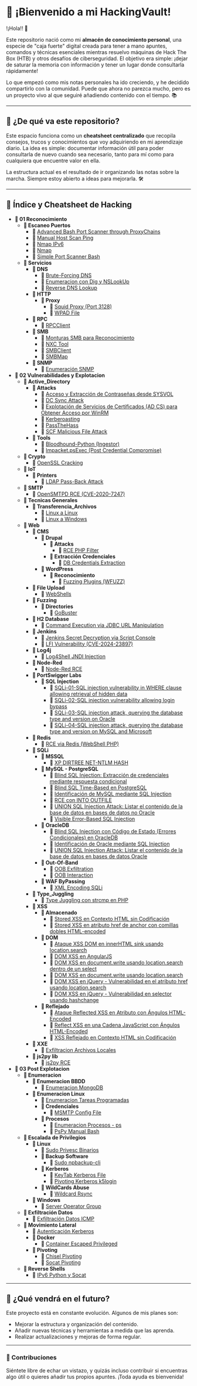 # 🧠 ¡Bienvenido a mi HackingVault!

!¡Hola!! 👋

Este repositorio nació como mi **almacén de conocimiento personal**, una especie de "caja fuerte" digital creada para tener a mano apuntes, comandos y técnicas esenciales mientras resuelvo máquinas de Hack The Box (HTB) y otros desafíos de ciberseguridad. El objetivo era simple: ¡dejar de saturar la memoria con información y tener un lugar donde consultarla rápidamente!

Lo que empezó como mis notas personales ha ido creciendo, y he decidido compartirlo con la comunidad. Puede que ahora no parezca mucho, pero es un proyecto vivo al que seguiré añadiendo contenido con el tiempo. 📚

---

## 🚀 ¿De qué va este repositorio?

Este espacio funciona como un **cheatsheet centralizado** que recopila consejos, trucos y conocimientos que voy adquiriendo en mi aprendizaje diario. La idea es simple: documentar información útil para poder consultarla de nuevo cuando sea necesario, tanto para mí como para cualquiera que encuentre valor en ella.

La estructura actual es el resultado de ir organizando las notas sobre la marcha. Siempre estoy abierto a ideas para mejorarla. 🛠️

---

## 🎯 Índice y Cheatsheet de Hacking

[//]: # (HACKING_VAULT_INDEX_START)

* **📂 01 Reconocimiento**
  * **📂 Escaneo Puertos**
      * 📄 [Advanced Bash Port Scanner through ProxyChains](01%20Reconocimiento/Escaneo%20Puertos/Advanced%20Bash%20Port%20Scanner%20through%20ProxyChains.md)
      * 📄 [Manual Host Scan Ping](01%20Reconocimiento/Escaneo%20Puertos/Manual%20Host%20Scan%20Ping.md)
      * 📄 [Nmap IPv6](01%20Reconocimiento/Escaneo%20Puertos/Nmap%20IPv6.md)
      * 📄 [Nmap](01%20Reconocimiento/Escaneo%20Puertos/Nmap.md)
      * 📄 [Simple Port Scanner Bash](01%20Reconocimiento/Escaneo%20Puertos/Simple%20Port%20Scanner%20Bash.md)
  * **📂 Servicios**
    * **📂 DNS**
        * 📄 [Brute-Forcing DNS](01%20Reconocimiento/Servicios/DNS/Brute-Forcing%20DNS.md)
        * 📄 [Enumeracion con Dig y NSLookUp](01%20Reconocimiento/Servicios/DNS/Enumeracion%20con%20Dig%20y%20NSLookUp.md)
        * 📄 [Reverse DNS Lookup](01%20Reconocimiento/Servicios/DNS/Reverse%20DNS%20Lookup.md)
    * **📂 HTTP**
      * **📂 Proxy**
          * 📄 [Squid Proxy (Port 3128)](01%20Reconocimiento/Servicios/HTTP/Proxy/Squid%20Proxy%20%28Port%203128%29.md)
          * 📄 [WPAD File](01%20Reconocimiento/Servicios/HTTP/Proxy/WPAD%20File.md)
    * **📂 RPC**
        * 📄 [RPCClient](01%20Reconocimiento/Servicios/RPC/RPCClient.md)
    * **📂 SMB**
        * 📄 [Monturas SMB para Reconocimiento](01%20Reconocimiento/Servicios/SMB/Monturas%20SMB%20para%20Reconocimiento.md)
        * 📄 [NXC Tool](01%20Reconocimiento/Servicios/SMB/NXC%20Tool.md)
        * 📄 [SMBClient](01%20Reconocimiento/Servicios/SMB/SMBClient.md)
        * 📄 [SMBMap](01%20Reconocimiento/Servicios/SMB/SMBMap.md)
    * **📂 SNMP**
        * 📄 [Enumeración SNMP](01%20Reconocimiento/Servicios/SNMP/Enumeraci%C3%B3n%20SNMP.md)
* **📂 02 Vulnerabilidades y Explotacion**
  * **📂 Active_Directory**
    * **📂 Attacks**
        * 📄 [Acceso y Extracción de Contraseñas desde SYSVOL](02%20Vulnerabilidades%20y%20Explotacion/Active_Directory/Attacks/Acceso%20y%20Extracci%C3%B3n%20de%20Contrase%C3%B1as%20desde%20SYSVOL.md)
        * 📄 [DC Sync Attack](02%20Vulnerabilidades%20y%20Explotacion/Active_Directory/Attacks/DC%20Sync%20Attack.md)
        * 📄 [Explotación de Servicios de Certificados (AD CS) para Obtener Acceso por WinRM](02%20Vulnerabilidades%20y%20Explotacion/Active_Directory/Attacks/Explotaci%C3%B3n%20de%20Servicios%20de%20Certificados%20%28AD%20CS%29%20para%20Obtener%20Acceso%20por%20WinRM.md)
        * 📄 [Kerberoasting](02%20Vulnerabilidades%20y%20Explotacion/Active_Directory/Attacks/Kerberoasting.md)
        * 📄 [PassTheHass](02%20Vulnerabilidades%20y%20Explotacion/Active_Directory/Attacks/PassTheHass.md)
        * 📄 [SCF Malicious File Attack](02%20Vulnerabilidades%20y%20Explotacion/Active_Directory/Attacks/SCF%20Malicious%20File%20Attack.md)
    * **📂 Tools**
        * 📄 [Bloodhound-Python (Ingestor)](02%20Vulnerabilidades%20y%20Explotacion/Active_Directory/Tools/Bloodhound-Python%20%28Ingestor%29.md)
        * 📄 [Impacket.psExec (Post Credential Compromise)](02%20Vulnerabilidades%20y%20Explotacion/Active_Directory/Tools/Impacket.psExec%20%28Post%20Credential%20Compromise%29.md)
  * **📂 Crypto**
      * 📄 [OpenSSL Cracking](02%20Vulnerabilidades%20y%20Explotacion/Crypto/OpenSSL%20Cracking.md)
  * **📂 IoT**
    * **📂 Printers**
        * 📄 [LDAP Pass-Back Attack](02%20Vulnerabilidades%20y%20Explotacion/IoT/Printers/LDAP%20Pass-Back%20Attack.md)
  * **📂 SMTP**
      * 📄 [OpenSMTPD RCE (CVE-2020-7247)](02%20Vulnerabilidades%20y%20Explotacion/SMTP/OpenSMTPD%20RCE%20%28CVE-2020-7247%29.md)
  * **📂 Tecnicas Generales**
    * **📂 Transferencia_Archivos**
        * 📄 [Linux a Linux](02%20Vulnerabilidades%20y%20Explotacion/Tecnicas%20Generales/Transferencia_Archivos/Linux%20a%20Linux.md)
        * 📄 [Linux a Windows](02%20Vulnerabilidades%20y%20Explotacion/Tecnicas%20Generales/Transferencia_Archivos/Linux%20a%20Windows.md)
  * **📂 Web**
    * **📂 CMS**
      * **📂 Drupal**
        * **📂 Attacks**
            * 📄 [RCE PHP Filter](02%20Vulnerabilidades%20y%20Explotacion/Web/CMS/Drupal/Attacks/RCE%20PHP%20Filter.md)
        * **📂 Extracción Credenciales**
            * 📄 [DB Credentials Extraction](02%20Vulnerabilidades%20y%20Explotacion/Web/CMS/Drupal/Extracci%C3%B3n%20Credenciales/DB%20Credentials%20Extraction.md)
      * **📂 WordPress**
        * **📂 Reconocimiento**
            * 📄 [Fuzzing Plugins (WFUZZ)](02%20Vulnerabilidades%20y%20Explotacion/Web/CMS/WordPress/Reconocimiento/Fuzzing%20Plugins%20%28WFUZZ%29.md)
    * **📂 File Upload**
        * 📄 [WebShells](02%20Vulnerabilidades%20y%20Explotacion/Web/File%20Upload/WebShells.md)
    * **📂 Fuzzing**
      * **📂 Directories**
          * 📄 [GoBuster](02%20Vulnerabilidades%20y%20Explotacion/Web/Fuzzing/Directories/GoBuster.md)
    * **📂 H2 Database**
        * 📄 [Command Execution via JDBC URL Manipulation](02%20Vulnerabilidades%20y%20Explotacion/Web/H2%20Database/Command%20Execution%20via%20JDBC%20URL%20Manipulation.md)
    * **📂 Jenkins**
        * 📄 [Jenkins Secret Decryption via Script Console](02%20Vulnerabilidades%20y%20Explotacion/Web/Jenkins/Jenkins%20Secret%20Decryption%20via%20Script%20Console.md)
        * 📄 [LFI Vulnerability (CVE-2024-23897)](02%20Vulnerabilidades%20y%20Explotacion/Web/Jenkins/LFI%20Vulnerability%20%28CVE-2024-23897%29.md)
    * **📂 Log4j**
        * 📄 [Log4Shell JNDI Injection](02%20Vulnerabilidades%20y%20Explotacion/Web/Log4j/Log4Shell%20JNDI%20Injection.md)
    * **📂 Node-Red**
        * 📄 [Node-Red RCE](02%20Vulnerabilidades%20y%20Explotacion/Web/Node-Red/Node-Red%20RCE.md)
    * **📂 PortSwigger Labs**
      * **📂 SQL Injection**
          * 📄 [SQLi-01-SQL injection vulnerability in WHERE clause allowing retrieval of hidden data](02%20Vulnerabilidades%20y%20Explotacion/Web/PortSwigger%20Labs/SQL%20Injection/SQLi-01-SQL%20injection%20vulnerability%20in%20WHERE%20clause%20allowing%20retrieval%20of%20hidden%20data.md)
          * 📄 [SQLi-02-SQL injection vulnerability allowing login bypass](02%20Vulnerabilidades%20y%20Explotacion/Web/PortSwigger%20Labs/SQL%20Injection/SQLi-02-SQL%20injection%20vulnerability%20allowing%20login%20bypass.md)
          * 📄 [SQLi-03-SQL injection attack, querying the database type and version on Oracle](02%20Vulnerabilidades%20y%20Explotacion/Web/PortSwigger%20Labs/SQL%20Injection/SQLi-03-SQL%20injection%20attack%2C%20querying%20the%20database%20type%20and%20version%20on%20Oracle.md)
          * 📄 [SQLi-04-SQL injection attack, querying the database type and version on MySQL and Microsoft](02%20Vulnerabilidades%20y%20Explotacion/Web/PortSwigger%20Labs/SQL%20Injection/SQLi-04-SQL%20injection%20attack%2C%20querying%20the%20database%20type%20and%20version%20on%20MySQL%20and%20Microsoft.md)
    * **📂 Redis**
        * 📄 [RCE via Redis (WebShell PHP)](02%20Vulnerabilidades%20y%20Explotacion/Web/Redis/RCE%20via%20Redis%20%28WebShell%20PHP%29.md)
    * **📂 SQLi**
      * **📂 MSSQL**
          * 📄 [XP DIRTREE NET-NTLM HASH](02%20Vulnerabilidades%20y%20Explotacion/Web/SQLi/MSSQL/XP%20DIRTREE%20NET-NTLM%20HASH.md)
      * **📂 MySQL - PostgreSQL**
          * 📄 [Blind SQL Injection: Extracción de credenciales mediante respuesta condicional](02%20Vulnerabilidades%20y%20Explotacion/Web/SQLi/MySQL%20-%20PostgreSQL/Blind%20SQL%20Injection%3A%20Extracci%C3%B3n%20de%20credenciales%20mediante%20respuesta%20condicional.md)
          * 📄 [Blind SQL Time-Based en PostgreSQL](02%20Vulnerabilidades%20y%20Explotacion/Web/SQLi/MySQL%20-%20PostgreSQL/Blind%20SQL%20Time-Based%20en%20PostgreSQL.md)
          * 📄 [Identificación de MySQL mediante SQL Injection](02%20Vulnerabilidades%20y%20Explotacion/Web/SQLi/MySQL%20-%20PostgreSQL/Identificaci%C3%B3n%20de%20MySQL%20mediante%20SQL%20Injection.md)
          * 📄 [RCE con INTO OUTFILE](02%20Vulnerabilidades%20y%20Explotacion/Web/SQLi/MySQL%20-%20PostgreSQL/RCE%20con%20INTO%20OUTFILE.md)
          * 📄 [UNION SQL Injection Attack: Listar el contenido de la base de datos en bases de datos no Oracle](02%20Vulnerabilidades%20y%20Explotacion/Web/SQLi/MySQL%20-%20PostgreSQL/UNION%20SQL%20Injection%20Attack%3A%20Listar%20el%20contenido%20de%20la%20base%20de%20datos%20en%20bases%20de%20datos%20no%20Oracle.md)
          * 📄 [Visible Error-Based SQL Injection](02%20Vulnerabilidades%20y%20Explotacion/Web/SQLi/MySQL%20-%20PostgreSQL/Visible%20Error-Based%20SQL%20Injection.md)
      * **📂 OracleDB**
          * 📄 [Blind SQL Injection con Código de Estado (Errores Condicionales) en OracleDB](02%20Vulnerabilidades%20y%20Explotacion/Web/SQLi/OracleDB/Blind%20SQL%20Injection%20con%20C%C3%B3digo%20de%20Estado%20%28Errores%20Condicionales%29%20en%20OracleDB.md)
          * 📄 [Identificación de Oracle mediante SQL Injection](02%20Vulnerabilidades%20y%20Explotacion/Web/SQLi/OracleDB/Identificaci%C3%B3n%20de%20Oracle%20mediante%20SQL%20Injection.md)
          * 📄 [UNION SQL Injection Attack: Listar el contenido de la base de datos en bases de datos Oracle](02%20Vulnerabilidades%20y%20Explotacion/Web/SQLi/OracleDB/UNION%20SQL%20Injection%20Attack%3A%20Listar%20el%20contenido%20de%20la%20base%20de%20datos%20en%20bases%20de%20datos%20Oracle.md)
      * **📂 Out-Of-Band**
          * 📄 [OOB Exfiltration](02%20Vulnerabilidades%20y%20Explotacion/Web/SQLi/Out-Of-Band/OOB%20Exfiltration.md)
          * 📄 [OOB Interaction](02%20Vulnerabilidades%20y%20Explotacion/Web/SQLi/Out-Of-Band/OOB%20Interaction.md)
      * **📂 WAF ByPassing**
          * 📄 [XML Encoding SQLi](02%20Vulnerabilidades%20y%20Explotacion/Web/SQLi/WAF%20ByPassing/XML%20Encoding%20SQLi.md)
    * **📂 Type_Juggling**
        * 📄 [Type Juggling con strcmp en PHP](02%20Vulnerabilidades%20y%20Explotacion/Web/Type_Juggling/Type%20Juggling%20con%20strcmp%20en%20PHP.md)
    * **📂 XSS**
      * **📂 Almacenado**
          * 📄 [Stored XSS en Contexto HTML sin Codificación](02%20Vulnerabilidades%20y%20Explotacion/Web/XSS/Almacenado/Stored%20XSS%20en%20Contexto%20HTML%20sin%20Codificaci%C3%B3n.md)
          * 📄 [Stored XSS en atributo href de anchor con comillas dobles HTML-encoded](02%20Vulnerabilidades%20y%20Explotacion/Web/XSS/Almacenado/Stored%20XSS%20en%20atributo%20href%20de%20anchor%20con%20comillas%20dobles%20HTML-encoded.md)
      * **📂 DOM**
          * 📄 [Ataque XSS DOM en innerHTML sink usando location.search](02%20Vulnerabilidades%20y%20Explotacion/Web/XSS/DOM/Ataque%20XSS%20DOM%20en%20innerHTML%20sink%20usando%20location.search.md)
          * 📄 [DOM XSS en AngularJS](02%20Vulnerabilidades%20y%20Explotacion/Web/XSS/DOM/DOM%20XSS%20en%20AngularJS.md)
          * 📄 [DOM XSS en document.write usando location.search dentro de un select](02%20Vulnerabilidades%20y%20Explotacion/Web/XSS/DOM/DOM%20XSS%20en%20document.write%20usando%20location.search%20dentro%20de%20un%20select.md)
          * 📄 [DOM XSS en document.write usando location.search](02%20Vulnerabilidades%20y%20Explotacion/Web/XSS/DOM/DOM%20XSS%20en%20document.write%20usando%20location.search.md)
          * 📄 [DOM XSS en jQuery - Vulnerabilidad en el atributo href usando location.search](02%20Vulnerabilidades%20y%20Explotacion/Web/XSS/DOM/DOM%20XSS%20en%20jQuery%20-%20Vulnerabilidad%20en%20el%20atributo%20href%20usando%20location.search.md)
          * 📄 [DOM XSS en jQuery - Vulnerabilidad en selector usando hashchange](02%20Vulnerabilidades%20y%20Explotacion/Web/XSS/DOM/DOM%20XSS%20en%20jQuery%20-%20Vulnerabilidad%20en%20selector%20usando%20hashchange.md)
      * **📂 Reflejado**
          * 📄 [Ataque Reflected XSS en Atributo con Ángulos HTML-Encoded](02%20Vulnerabilidades%20y%20Explotacion/Web/XSS/Reflejado/Ataque%20Reflected%20XSS%20en%20Atributo%20con%20%C3%81ngulos%20HTML-Encoded.md)
          * 📄 [Reflect XSS en una Cadena JavaScript con Ángulos HTML-Encoded](02%20Vulnerabilidades%20y%20Explotacion/Web/XSS/Reflejado/Reflect%20XSS%20en%20una%20Cadena%20JavaScript%20con%20%C3%81ngulos%20HTML-Encoded.md)
          * 📄 [XSS Reflejado en Contexto HTML sin Codificación](02%20Vulnerabilidades%20y%20Explotacion/Web/XSS/Reflejado/XSS%20Reflejado%20en%20Contexto%20HTML%20sin%20Codificaci%C3%B3n.md)
    * **📂 XXE**
        * 📄 [Exfiltracion Archivos Locales](02%20Vulnerabilidades%20y%20Explotacion/Web/XXE/Exfiltracion%20Archivos%20Locales.md)
    * **📂 js2py lib**
        * 📄 [js2py RCE](02%20Vulnerabilidades%20y%20Explotacion/Web/js2py%20lib/js2py%20RCE.md)
* **📂 03 Post Explotacion**
  * **📂 Enumeracion**
    * **📂 Enumeracion BBDD**
        * 📄 [Enumeracion MongoDB](03%20Post%20Explotacion/Enumeracion/Enumeracion%20BBDD/Enumeracion%20MongoDB.md)
    * **📂 Enumeracion Linux**
        * 📄 [Enumeracion Tareas Programadas](03%20Post%20Explotacion/Enumeracion/Enumeracion%20Linux/Enumeracion%20Tareas%20Programadas.md)
      * **📂 Credenciales**
          * 📄 [MSMTP Config File](03%20Post%20Explotacion/Enumeracion/Enumeracion%20Linux/Credenciales/MSMTP%20Config%20File.md)
      * **📂 Procesos**
          * 📄 [Enumeracion Procesos - ps](03%20Post%20Explotacion/Enumeracion/Enumeracion%20Linux/Procesos/Enumeracion%20Procesos%20-%20ps.md)
          * 📄 [PsPy Manual Bash](03%20Post%20Explotacion/Enumeracion/Enumeracion%20Linux/Procesos/PsPy%20Manual%20Bash.md)
  * **📂 Escalada de Privilegios**
    * **📂 Linux**
        * 📄 [Sudo Privesc Binarios](03%20Post%20Explotacion/Escalada%20de%20Privilegios/Linux/Sudo%20Privesc%20Binarios.md)
      * **📂 Backup Software**
          * 📄 [Sudo npbackup-cli](03%20Post%20Explotacion/Escalada%20de%20Privilegios/Linux/Backup%20Software/Sudo%20npbackup-cli.md)
      * **📂 Kerberos**
          * 📄 [KeyTab Kerberos File](03%20Post%20Explotacion/Escalada%20de%20Privilegios/Linux/Kerberos/KeyTab%20Kerberos%20File.md)
          * 📄 [Pivoting Kerberos k5login](03%20Post%20Explotacion/Escalada%20de%20Privilegios/Linux/Kerberos/Pivoting%20Kerberos%20k5login.md)
      * **📂 WildCards Abuse**
          * 📄 [Wildcard Rsync](03%20Post%20Explotacion/Escalada%20de%20Privilegios/Linux/WildCards%20Abuse/Wildcard%20Rsync.md)
    * **📂 Windows**
        * 📄 [Server Operator Group](03%20Post%20Explotacion/Escalada%20de%20Privilegios/Windows/Server%20Operator%20Group.md)
  * **📂 Exfiltración Datos**
      * 📄 [Exfiltración Datos ICMP](03%20Post%20Explotacion/Exfiltraci%C3%B3n%20Datos/Exfiltraci%C3%B3n%20Datos%20ICMP.md)
  * **📂 Movimiento Lateral**
      * 📄 [Autenticación Kerberos](03%20Post%20Explotacion/Movimiento%20Lateral/Autenticaci%C3%B3n%20Kerberos.md)
    * **📂 Docker**
        * 📄 [Container Escaped Privileged](03%20Post%20Explotacion/Movimiento%20Lateral/Docker/Container%20Escaped%20Privileged.md)
    * **📂 Pivoting**
        * 📄 [Chisel Pivoting](03%20Post%20Explotacion/Movimiento%20Lateral/Pivoting/Chisel%20Pivoting.md)
        * 📄 [Socat Pivoting](03%20Post%20Explotacion/Movimiento%20Lateral/Pivoting/Socat%20Pivoting.md)
  * **📂 Reverse Shells**
      * 📄 [IPv6 Python y Socat](03%20Post%20Explotacion/Reverse%20Shells/IPv6%20Python%20y%20Socat.md)

[//]: # (HACKING_VAULT_INDEX_END)

---

## 📅 ¿Qué vendrá en el futuro?

Este proyecto está en constante evolución. Algunos de mis planes son:
- Mejorar la estructura y organización del contenido.
- Añadir nuevas técnicas y herramientas a medida que las aprenda.
- Realizar actualizaciones y mejoras de forma regular.

---

### 🌟 Contribuciones

Siéntete libre de echar un vistazo, y quizás incluso contribuir si encuentras algo útil o quieres añadir tus propios apuntes. ¡Toda ayuda es bienvenida!
